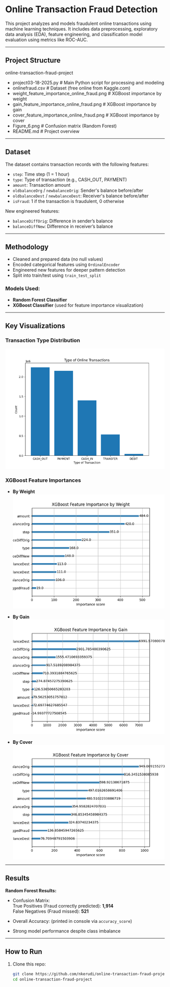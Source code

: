 #  Online Transaction Fraud Detection

This project analyzes and models fraudulent online transactions using machine learning techniques. It includes data preprocessing, exploratory data analysis (EDA), feature engineering, and classification model evaluation using metrics like ROC-AUC.

---

##  Project Structure 
 online-transaction-fraud-project 
-  project03-18-2025.py # Main Python script for processing and modeling 
-  onlinefraud.csv # Dataset (free online from Kaggle.com) 
-  weight_feature_importance_online_fraud.png # XGBoost importance by weight 
-  gain_feature_importance_online_fraud.png # XGBoost importance by gain 
-  cover_feature_importance_online_fraud.png # XGBoost importance by cover 
-  Figure_6.png # Confusion matrix (Random Forest)
-  README.md # Project overview


---

##  Dataset

The dataset contains transaction records with the following features:

- `step`: Time step (1 = 1 hour)
- `type`: Type of transaction (e.g., CASH_OUT, PAYMENT)
- `amount`: Transaction amount
- `oldbalanceOrg` / `newbalanceOrig`: Sender's balance before/after
- `oldbalanceDest` / `newbalanceDest`: Receiver's balance before/after
- `isFraud`: 1 if the transaction is fraudulent, 0 otherwise

New engineered features:
- `balanceDiffOrig`: Difference in sender’s balance
- `balanceDiffNew`: Difference in receiver’s balance

---

##  Methodology

- Cleaned and prepared data (no null values)
- Encoded categorical features using `OrdinalEncoder`
- Engineered new features for deeper pattern detection
- Split into train/test using `train_test_split`

###  Models Used:

- **Random Forest Classifier**
- **XGBoost Classifier** (used for feature importance visualization)

---

##  Key Visualizations

###  Transaction Type Distribution

![Transaction Types](https://github.com/nkerudi/online-transaction-fraud-project/blob/main/Figure_6.png)

###  XGBoost Feature Importances

- **By Weight**  
  ![Feature Importance - Weight](https://raw.githubusercontent.com/nkerudi/online-transaction-fraud-project/main/weight_feature_importance_online_fraud.png)

- **By Gain**  
  ![Feature Importance - Gain](https://github.com/nkerudi/online-transaction-fraud-project/blob/main/gain_feature_importance_online_fraud.png)

- **By Cover**  
  ![Feature Importance - Cover](https://github.com/nkerudi/online-transaction-fraud-project/blob/main/cover_feature_importance_online_fraud.png)

---

##  Results

**Random Forest Results:**
- Confusion Matrix:  
  True Positives (Fraud correctly predicted): **1,914**  
  False Negatives (Fraud missed): **521**

- Overall Accuracy: (printed in console via `accuracy_score`)

- Strong model performance despite class imbalance

---

##  How to Run

1. Clone this repo:
   ```bash
   git clone https://github.com/nkerudi/online-transaction-fraud-project.git
   cd online-transaction-fraud-project



